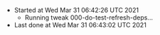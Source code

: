   - Started at Wed Mar 31 06:42:26 UTC 2021
    - Running tweak 000-do-test-refresh-deps...
  - Last done at Wed Mar 31 06:43:02 UTC 2021

